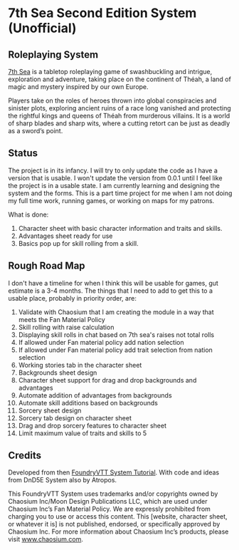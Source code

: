 # 7th Sea Second Edition System (Unofficial)

## Roleplaying System
[7th Sea](https://www.chaosium.com/7th-sea/) is a tabletop roleplaying game of swashbuckling and intrigue, exploration and adventure, taking place on the continent of Théah, a land of magic and mystery inspired by our own Europe.

Players take on the roles of heroes thrown into global conspiracies and sinister plots, exploring ancient ruins of a race long vanished and protecting the rightful kings and queens of Théah from murderous villains. It is a world of sharp blades and sharp wits, where a cutting retort can be just as deadly as a sword’s point.

## Status
The project is in its infancy. I will try to only update the code as I have a version that is usable. I won't update the version from 0.0.1 until I feel like the project is in a usable state. I am currently learning and designing the system and the forms. This is a part time project for me when I am not doing my full time work, running games, or working on maps for my patrons.

What is done:
1. Character sheet with basic character information and traits and skills.
2. Advantages sheet ready for use
3. Basics pop up for skill rolling from a skill.

## Rough Road Map
I don't have a timeline for when I think this will be usable for games, gut estimate is a 3-4 months. The things that I need to add to get this to a usable place, probably in priority order, are:
1. Validate with Chaosium that I am creating the module in a way that meets the Fan Material Policy
2. Skill rolling with raise calculation
3. Displaying skill rolls in chat based on 7th sea's raises not total rolls
4. If allowed under Fan material policy add nation selection
5. If allowed under Fan material policy add trait selection from nation selection
6. Working stories tab in the character sheet
7. Backgrounds sheet design
8. Character sheet support for drag and drop backgrounds and advantages
9. Automate addition of advantages from backgrounds
10. Automate skill additions based on backgrounds
11. Sorcery sheet design
12. Sorcery tab design on character sheet
13. Drag and drop sorcery features to character sheet
14. Limit maximum value of traits and skills to 5

## Credits
Developed from then [FoundryVTT System Tutorial](https://gitlab.com/asacolips-projects/foundry-mods/foundryvtt-system-tutorial). With code and ideas from DnD5E System also by Atropos.

This FoundryVTT System uses trademarks and/or copyrights owned by Chaosium Inc/Moon Design Publications LLC, which are used under Chaosium Inc’s Fan Material Policy. We are expressly prohibited from charging you to use or access this content. This [website, character sheet, or whatever it is] is not published, endorsed, or specifically approved by Chaosium Inc. For more information about Chaosium Inc’s products, please visit www.chaosium.com.